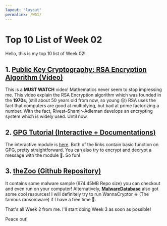 ```yaml
---
layout: "layout"
permalink: /W01/
---
```


# Top 10 List of Week 02

Hello, this is my top 10 list of Week 02!

## 1. [Public Key Cryptography: RSA Encryption Algorithm (Video)](https://www.youtube.com/watch?v=wXB-V_Keiu8)

This is a **MUST WATCH** video! Mathematics never seem to stop impressing me. This video explain the RSA Encryption algorithm which was founded in the **1970s**, (still about 50 years old from now, so young 😲) RSA uses the fact that computers are good at multiplying, but bad at prime factorizing a number. With the fact, Rivest–Shamir–Adleman develops an encrypting system which is widely used. Until now.

## 2. [GPG Tutorial (Interactive + Documentations)](https://www.devdungeon.com/content/gpg-tutorial)

The interactive module is [here](https://www.igolder.com/PGP/). Both of the links contain basic function on GPG, pretty straightforward. You can also try to encrypt and decrypt a message with the module 🔑. So fun!

## 3. [theZoo (Github Repository)](https://github.com/ytisf/theZoo)

It contains some malware sample (974.45MB Repo size) you can checkout and even run on your computer! Alternatively, [**MalwareDatabase**](https://github.com/Endermanch/MalwareDatabase) also got some cool resources! I will definitely try to run WannaCryptor ☣ (The famous ransomware) if I have a free time 🦠.



That's all Week 2 from me. I'll start doing Week 3 as soon as possible!

Peace out!